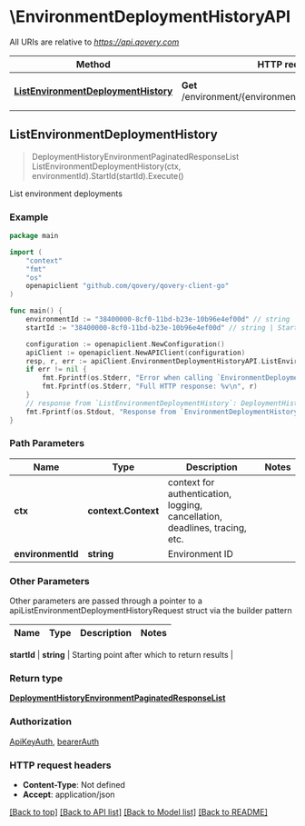 # \EnvironmentDeploymentHistoryAPI

All URIs are relative to *https://api.qovery.com*

Method | HTTP request | Description
------------- | ------------- | -------------
[**ListEnvironmentDeploymentHistory**](EnvironmentDeploymentHistoryAPI.md#ListEnvironmentDeploymentHistory) | **Get** /environment/{environmentId}/deploymentHistory | List environment deployments



## ListEnvironmentDeploymentHistory

> DeploymentHistoryEnvironmentPaginatedResponseList ListEnvironmentDeploymentHistory(ctx, environmentId).StartId(startId).Execute()

List environment deployments



### Example

```go
package main

import (
	"context"
	"fmt"
	"os"
	openapiclient "github.com/qovery/qovery-client-go"
)

func main() {
	environmentId := "38400000-8cf0-11bd-b23e-10b96e4ef00d" // string | Environment ID
	startId := "38400000-8cf0-11bd-b23e-10b96e4ef00d" // string | Starting point after which to return results (optional)

	configuration := openapiclient.NewConfiguration()
	apiClient := openapiclient.NewAPIClient(configuration)
	resp, r, err := apiClient.EnvironmentDeploymentHistoryAPI.ListEnvironmentDeploymentHistory(context.Background(), environmentId).StartId(startId).Execute()
	if err != nil {
		fmt.Fprintf(os.Stderr, "Error when calling `EnvironmentDeploymentHistoryAPI.ListEnvironmentDeploymentHistory``: %v\n", err)
		fmt.Fprintf(os.Stderr, "Full HTTP response: %v\n", r)
	}
	// response from `ListEnvironmentDeploymentHistory`: DeploymentHistoryEnvironmentPaginatedResponseList
	fmt.Fprintf(os.Stdout, "Response from `EnvironmentDeploymentHistoryAPI.ListEnvironmentDeploymentHistory`: %v\n", resp)
}
```

### Path Parameters


Name | Type | Description  | Notes
------------- | ------------- | ------------- | -------------
**ctx** | **context.Context** | context for authentication, logging, cancellation, deadlines, tracing, etc.
**environmentId** | **string** | Environment ID | 

### Other Parameters

Other parameters are passed through a pointer to a apiListEnvironmentDeploymentHistoryRequest struct via the builder pattern


Name | Type | Description  | Notes
------------- | ------------- | ------------- | -------------

 **startId** | **string** | Starting point after which to return results | 

### Return type

[**DeploymentHistoryEnvironmentPaginatedResponseList**](DeploymentHistoryEnvironmentPaginatedResponseList.md)

### Authorization

[ApiKeyAuth](../README.md#ApiKeyAuth), [bearerAuth](../README.md#bearerAuth)

### HTTP request headers

- **Content-Type**: Not defined
- **Accept**: application/json

[[Back to top]](#) [[Back to API list]](../README.md#documentation-for-api-endpoints)
[[Back to Model list]](../README.md#documentation-for-models)
[[Back to README]](../README.md)

